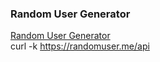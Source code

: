 ### Random User Generator
[Random User Generator](https://randomuser.me)  
	curl -k https://randomuser.me/api
	
